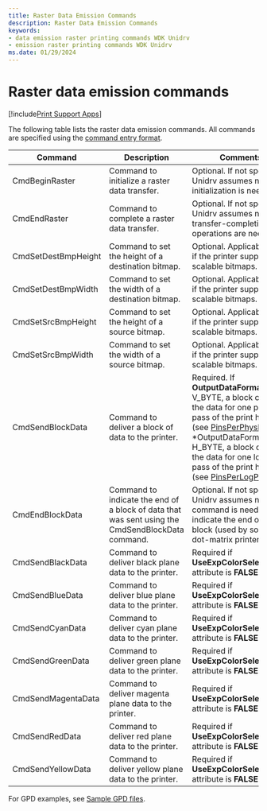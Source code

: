 ```yaml
---
title: Raster Data Emission Commands
description: Raster Data Emission Commands
keywords:
- data emission raster printing commands WDK Unidrv
- emission raster printing commands WDK Unidrv
ms.date: 01/29/2024
---
```


# Raster data emission commands

[!include[Print Support Apps](../includes/print-support-apps.md)]

The following table lists the raster data emission commands. All commands are specified using the [command entry format](command-entry-format.md).

| Command | Description | Comments |
|--|--|--|
| CmdBeginRaster | Command to initialize a raster data transfer. | Optional. If not specified, Unidrv assumes no initialization is needed. |
| CmdEndRaster | Command to complete a raster data transfer. | Optional. If not specified, Unidrv assumes no transfer-completion operations are needed. |
| CmdSetDestBmpHeight | Command to set the height of a destination bitmap. | Optional. Applicable only if the printer supports scalable bitmaps. |
| CmdSetDestBmpWidth | Command to set the width of a destination bitmap. |Optional. Applicable only if the printer supports scalable bitmaps. |
| CmdSetSrcBmpHeight | Command to set the height of a source bitmap. | Optional. Applicable only if the printer supports scalable bitmaps. |
| CmdSetSrcBmpWidth | Command to set the width of a source bitmap. | Optional. Applicable only if the printer supports scalable bitmaps. |
| CmdSendBlockData | Command to deliver a block of data to the printer. | Required. If **OutputDataFormat** is V_BYTE, a block contains the data for one physical pass of the print head (see [PinsPerPhysPass](/windows-hardware/drivers/print/option-attributes-for-the-resolution-feature)). If *OutputDataFormat is H_BYTE, a block contains the data for one logical pass of the print head (see [PinsPerLogPass](/windows-hardware/drivers/print/option-attributes-for-the-resolution-feature)). |
| CmdEndBlockData | Command to indicate the end of a block of data that was sent using the CmdSendBlockData command. | Optional. If not specified, Unidrv assumes no command is needed to indicate the end of a block (used by some dot-matrix printers) |
| CmdSendBlackData | Command to deliver black plane data to the printer. | Required if **UseExpColorSelectCmd?** attribute is **FALSE**. |
| CmdSendBlueData | Command to deliver blue plane data to the printer. | Required if **UseExpColorSelectCmd?** attribute is **FALSE**. |
| CmdSendCyanData | Command to deliver cyan plane data to the printer. | Required if **UseExpColorSelectCmd?** attribute is **FALSE**. |
| CmdSendGreenData | Command to deliver green plane data to the printer. | Required if **UseExpColorSelectCmd?** attribute is **FALSE**. |
| CmdSendMagentaData | Command to deliver magenta plane data to the printer. | Required if **UseExpColorSelectCmd?** attribute is **FALSE**. |
| CmdSendRedData | Command to deliver red plane data to the printer. | Required if **UseExpColorSelectCmd?** attribute is **FALSE**. |
| CmdSendYellowData | Command to deliver yellow plane data to the printer. | Required if **UseExpColorSelectCmd?** attribute is **FALSE**. |

For GPD examples, see [Sample GPD files](sample-gpd-files.md).
